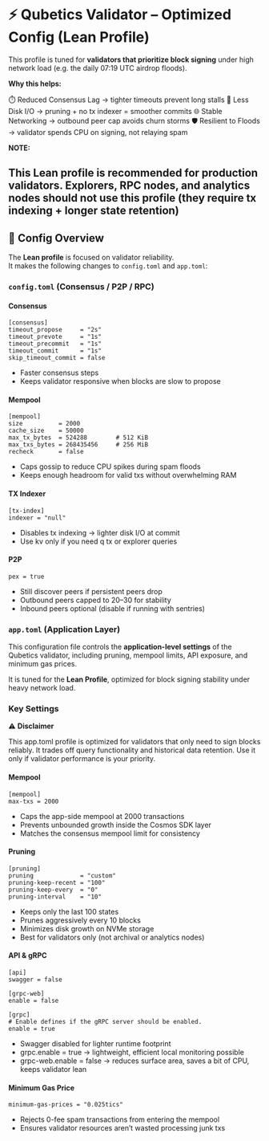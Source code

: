 # ⚡ Qubetics Validator – Optimized Config (Lean Profile)

This profile is tuned for **validators that prioritize block signing** under high network load (e.g. the daily 07:19 UTC airdrop floods).  

**Why this helps:**

⏱️ Reduced Consensus Lag → tighter timeouts prevent long stalls
💾 Less Disk I/O → pruning + no tx indexer = smoother commits
🌐 Stable Networking → outbound peer cap avoids churn storms
🛡️ Resilient to Floods → validator spends CPU on signing, not relaying spam

**NOTE:**

This Lean profile is recommended for production validators. Explorers, RPC nodes, and analytics nodes should not use this profile (they require tx indexing + longer state retention)
---

## 🔧 Config Overview

The **Lean profile** is focused on validator reliability.  
It makes the following changes to `config.toml` and `app.toml`:

### `config.toml` (Consensus / P2P / RPC)

#### Consensus
```
[consensus]
timeout_propose     = "2s"
timeout_prevote     = "1s"
timeout_precommit   = "1s"
timeout_commit      = "1s"
skip_timeout_commit = false
```

* Faster consensus steps
* Keeps validator responsive when blocks are slow to propose

#### Mempool
```
[mempool]
size          = 2000
cache_size    = 50000
max_tx_bytes  = 524288        # 512 KiB
max_txs_bytes = 268435456     # 256 MiB
recheck       = false
```

* Caps gossip to reduce CPU spikes during spam floods
* Keeps enough headroom for valid txs without overwhelming RAM

#### TX Indexer
```
[tx-index]
indexer = "null"
```
* Disables tx indexing → lighter disk I/O at commit
* Use kv only if you need q tx <hash> or explorer queries

#### P2P
```
pex = true
```

* Still discover peers if persistent peers drop
* Outbound peers capped to 20–30 for stability
* Inbound peers optional (disable if running with sentries)

### `app.toml` (Application Layer)

This configuration file controls the **application-level settings** of the Qubetics validator, including pruning, mempool limits, API exposure, and minimum gas prices.  

It is tuned for the **Lean Profile**, optimized for block signing stability under heavy network load.

### Key Settings

⚠️ **Disclaimer**

This app.toml profile is optimized for validators that only need to sign blocks reliably.
It trades off query functionality and historical data retention.
Use it only if validator performance is your priority.

#### Mempool
```
[mempool]
max-txs = 2000
```

* Caps the app-side mempool at 2000 transactions
* Prevents unbounded growth inside the Cosmos SDK layer
* Matches the consensus mempool limit for consistency

#### Pruning

```
[pruning]
pruning             = "custom"
pruning-keep-recent = "100"
pruning-keep-every  = "0"
pruning-interval    = "10"
```

* Keeps only the last 100 states
* Prunes aggressively every 10 blocks
* Minimizes disk growth on NVMe storage
* Best for validators only (not archival or analytics nodes)

#### API & gRPC
```
[api]
swagger = false

[grpc-web]
enable = false

[grpc]
# Enable defines if the gRPC server should be enabled.
enable = true
```

* Swagger disabled for lighter runtime footprint
* grpc.enable = true → lightweight, efficient local monitoring possible
* grpc-web.enable = false → reduces surface area, saves a bit of CPU, keeps validator lean

#### Minimum Gas Price

```
minimum-gas-prices = "0.025tics"
```

* Rejects 0-fee spam transactions from entering the mempool
* Ensures validator resources aren’t wasted processing junk txs